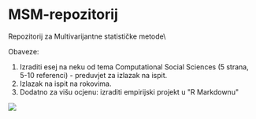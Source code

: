 # MSM-repozitorij
Repozitorij za Multivarijantne statističke metode\

Obaveze:

1. Izraditi esej na neku od tema Computational Social Sciences (5 strana, 5-10 referenci) - preduvjet za izlazak na ispit.
2. Izlazak na ispit na rokovima.
3. Dodatno za višu ocjenu: izraditi empirijski projekt u "R Markdownu"

![](https://www.prevoditelj-teksta.com/wp-content/uploads/2016/01/prevoditelj-teksta-statistika-2015.jpg)
